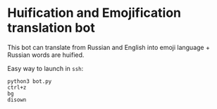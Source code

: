 # Huification and Emojification translation bot
This bot can translate from Russian and English into emoji language + Russian words are huified.

Easy way to launch in `ssh`:
```
python3 bot.py
ctrl+z
bg
disown
```
